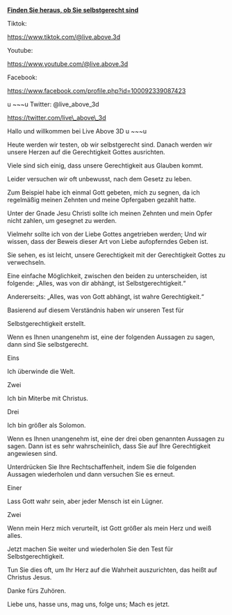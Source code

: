 **<u>Finden Sie heraus, ob Sie selbstgerecht sind</u>**

Tiktok:

[<u >https://www.tiktok.com/@live.above.3d</u>](https://www.tiktok.com/@live.above.3d)

Youtube:

[<u>https://www.youtube.com/@live.above.3d</u>](https://www.youtube.com/@live.above.3d)

Facebook:

[<u>https://www.facebook.com/profile.php?id=100092339087423</u>](https://www.facebook.com/profile.php?id=100092339087423)

u ~~~u Twitter: @live\_above\_3d

[<u>https://twitter.com/live\_above\_3d</u>](https://twitter.com/live_above_3d)

Hallo und willkommen bei Live Above 3D u ~~~u

Heute werden wir testen, ob wir selbstgerecht sind. Danach werden wir unsere Herzen auf die Gerechtigkeit Gottes ausrichten.

Viele sind sich einig, dass unsere Gerechtigkeit aus Glauben kommt.

Leider versuchen wir oft unbewusst, nach dem Gesetz zu leben.

Zum Beispiel habe ich einmal Gott gebeten, mich zu segnen, da ich regelmäßig meinen Zehnten und meine Opfergaben gezahlt hatte.

Unter der Gnade Jesu Christi sollte ich meinen Zehnten und mein Opfer nicht zahlen, um gesegnet zu werden.

Vielmehr sollte ich von der Liebe Gottes angetrieben werden; Und wir wissen, dass der Beweis dieser Art von Liebe aufopferndes Geben ist.

Sie sehen, es ist leicht, unsere Gerechtigkeit mit der Gerechtigkeit Gottes zu verwechseln.

Eine einfache Möglichkeit, zwischen den beiden zu unterscheiden, ist folgende: „Alles, was von dir abhängt, ist Selbstgerechtigkeit.“

Andererseits: „Alles, was von Gott abhängt, ist wahre Gerechtigkeit.“

Basierend auf diesem Verständnis haben wir unseren Test für

Selbstgerechtigkeit erstellt.

Wenn es Ihnen unangenehm ist, eine der folgenden Aussagen zu sagen, dann sind Sie selbstgerecht.

Eins

Ich überwinde die Welt.

Zwei

Ich bin Miterbe mit Christus.

Drei

Ich bin größer als Solomon.

Wenn es Ihnen unangenehm ist, eine der drei oben genannten Aussagen zu sagen. Dann ist es sehr wahrscheinlich, dass Sie auf Ihre Gerechtigkeit angewiesen sind.

Unterdrücken Sie Ihre Rechtschaffenheit, indem Sie die folgenden Aussagen wiederholen und dann versuchen Sie es erneut.

Einer

Lass Gott wahr sein, aber jeder Mensch ist ein Lügner.

Zwei

Wenn mein Herz mich verurteilt, ist Gott größer als mein Herz und weiß alles.

Jetzt machen Sie weiter und wiederholen Sie den Test für Selbstgerechtigkeit.

Tun Sie dies oft, um Ihr Herz auf die Wahrheit auszurichten, das heißt auf Christus Jesus.

Danke fürs Zuhören.

Liebe uns, hasse uns, mag uns, folge uns; Mach es jetzt.